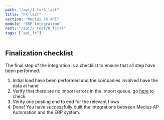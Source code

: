 ```yaml
---
path: "/api/1_fx/6_last"
title: "FX last"
section: "Medius FX API"
module: "ERP Integration"
next: "/api/2_rest/0_first"
tags: ["api_fx"]
---
```

## Finalization checklist
The final step of the integration is a checklist to ensure that all step have been performed.

1. Initial load have been performed and the companies involved have the data at hand
2. Verify that there are no import errors in the import queue, go [here](https://cloud.mediusflow.com/$TenantNameQA/#/configuration/ImportManagement) to check.
3. Verify one posting end to end for the relevant flows
4. Done! You have successfully built the integrations between Medius AP Automation and the ERP system.
